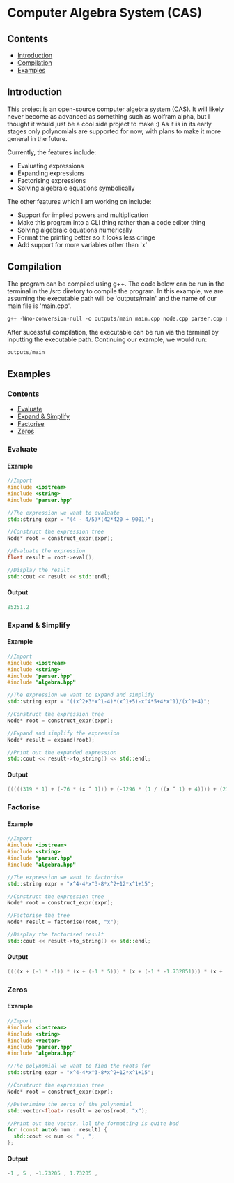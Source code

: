 # Computer Algebra System (CAS)
## Contents
- [Introduction](https://github.com/kykz77/CAS?tab=readme-ov-file#introduction)
- [Compilation](https://github.com/kykz77/CAS?tab=readme-ov-file#compilation)
- [Examples](https://github.com/kykz77/CAS?tab=readme-ov-file#examples)

## Introduction
This project is an open-source computer algebra system (CAS). It will likely never become as advanced as 
something such as wolfram alpha, but I thought it would just be a cool side project to make :) As it is 
in its early stages only polynomials are supported for now, with plans to make it more general in the future. 

Currently, the features include:
- Evaluating expressions
- Expanding expressions
- Factorising expressions
- Solving algebraic equations symbolically

The other features which I am working on include:
- Support for implied powers and multiplication
- Make this program into a CLI thing rather than a code editor thing
- Solving algebraic equations numerically
- Format the printing better so it looks less cringe
- Add support for more variables other than 'x'

## Compilation
The program can be compiled using g++. The code below can be run in the terminal in the /src diretory to compile the program. 
In this example, we are assuming the executable path will be 'outputs/main' and the name of our main file is 'main.cpp'.
```cpp
g++ -Wno-conversion-null -o outputs/main main.cpp node.cpp parser.cpp algebra.cpp
```
After sucessful compilation, the executable can be run via the terminal by inputting the executable path. Continuing our example,
we would run:
```cpp
outputs/main
```

## Examples
### Contents
- [Evaluate](https://github.com/kykz77/CAS#evaluate)
- [Expand & Simplify](https://github.com/kykz77/CAS#expand--simplify)
- [Factorise](https://github.com/kykz77/CAS#factorise)
- [Zeros](https://github.com/kykz77/CAS#zeros)
### Evaluate
#### Example
```cpp
//Import
#include <iostream>
#include <string>
#include "parser.hpp"

//The expression we want to evaluate
std::string expr = "(4 - 4/5)*(42*420 + 9001)";

//Construct the expression tree
Node* root = construct_expr(expr);

//Evaluate the expression
float result = root->eval();

//Display the result
std::cout << result << std::endl;
```
#### Output
```cpp
85251.2
```

### Expand & Simplify
#### Example
```cpp
//Import
#include <iostream>
#include <string>
#include "parser.hpp"
#include "algebra.hpp"

//The expression we want to expand and simplify
std::string expr = "((x^2+3*x^1-4)*(x^1+5)-x^4*5+4*x^1)/(x^1+4)";

//Construct the expression tree
Node* root = construct_expr(expr);

//Expand and simplify the expression
Node* result = expand(root);

//Print out the expanded expression
std::cout << result->to_string() << std::endl;
```

#### Output
```cpp
(((((319 * 1) + (-76 * (x ^ 1))) + (-1296 * (1 / ((x ^ 1) + 4)))) + (21 * (x ^ 2))) + (-5 * (x ^ 3)))
```

### Factorise
#### Example
```cpp
//Import
#include <iostream>
#include <string>
#include "parser.hpp"
#include "algebra.hpp"

//The expression we want to factorise
std::string expr = "x^4-4*x^3-8*x^2+12*x^1+15";

//Construct the expression tree
Node* root = construct_expr(expr);

//Factorise the tree
Node* result = factorise(root, "x");

//Display the factorised result
std::cout << result->to_string() << std::endl;
```

#### Output
```cpp
((((x + (-1 * -1)) * (x + (-1 * 5))) * (x + (-1 * -1.732051))) * (x + (-1 * 1.732051)))
```

### Zeros
#### Example
```cpp
//Import
#include <iostream>
#include <string>
#include <vector>
#include "parser.hpp"
#include "algebra.hpp"

//The polynomial we want to find the roots for
std::string expr = "x^4-4*x^3-8*x^2+12*x^1+15";

//Construct the expression tree
Node* root = construct_expr(expr);

//Deterimine the zeros of the polynomial
std::vector<float> result = zeros(root, "x");

//Print out the vector, lol the formatting is quite bad
for (const auto& num : result) {
  std::cout << num << " , ";
};
```

#### Output
```cpp
-1 , 5 , -1.73205 , 1.73205 ,
```

